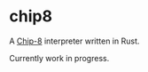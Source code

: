 # chip8

A [Chip-8](https://en.wikipedia.org/wiki/CHIP-8) interpreter written in Rust.

Currently work in progress.
